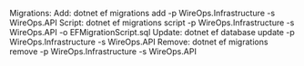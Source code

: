 Migrations: 
	Add: dotnet ef migrations add <MigrationName> -p WireOps.Infrastructure -s WireOps.API
	Script: dotnet ef migrations script -p WireOps.Infrastructure -s WireOps.API -o EFMigrationScript.sql
	Update: dotnet ef database update -p WireOps.Infrastructure -s WireOps.API
	Remove: dotnet ef migrations remove -p WireOps.Infrastructure -s WireOps.API